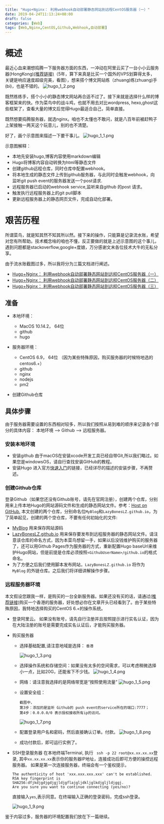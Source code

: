 ```yaml
---
title: "Hugo+Nginx： 利用webhook自动部署静态网站到远程CentOS服务器（一）"
date: 2019-04-24T11:13:24+08:00
draft: false
categories: [Web]
tags: [Web,Nginx,CentOS,Github,Webhook,自动部署]
---
```


# 概述
最近心血来潮想捣腾一下服务器方面的东西，一冲动在阿里云买了一台小小云服务器(HongKong)[(推荐链接)](https://promotion.aliyun.com/ntms/yunparter/invite.html?userCode=lpl70fmt)（5年，算下来真是比买一个国外的VPS划算得太多，关键是响应速度超级完美，看图），想来搭个博文网站练（zhuang)练(zhuang)手(bi)，也是不错的。
            ![hugo_1_2.png](https://upload-images.jianshu.io/upload_images/6174818-1d32ece02cdd0295.png?imageMogr2/auto-orient/strip%7CimageView2/2/w/1240)

既然练练手，搭个小小的静态博文网站再合适不过了。接下来就是选择什么样的博客框架来的快。作为菜鸟中的战斗鸡，也就不用去对比wordpress, hexo,ghost这些框架了，查看大量的博文后觉得Hugo最适合自己，简单直接。

既然想要捣腾服务器，就选nginx。咱也不太懂也不敢问，就是八百年前被赶鸭子上架接触一两天这个玩意儿，别的也不清楚。

好了，画个示意图来描述一下要干事儿。
![hugo_1_1.png](https://upload-images.jianshu.io/upload_images/6174818-833befed68fd3ff4.png?imageMogr2/auto-orient/strip%7CimageView2/2/w/1240)

示意图解释：

* 本地先安装hugo,博客内容使用markdown编辑
* Hugo将博客内容自动转换为html等静态文件
* 创建github远程仓库，同时仓库中配置webhook。
* 将本地生成的静态文件上传到github服务器，与此同时会触发webhook，向监听git push event的服务器发送一个post请求.
* 远程服务器已启动的webhook service,监听来自github 的post 请求。
* 触发执行远程服务器上的git pull脚本
* 更新远程服务器上的静态网页文件，完成自动化部署。

# 艰苦历程
所谓菜鸟，就是知其然不知其所以然。接下来的操作，只能算是记录流水账，希望对您有所帮助。技术概念啥的咱也不懂，反正要做的就是上述示意图的这个事儿，遇到问题都是stackoverflow,google+度娘，万分感谢文末各位技术大牛的无私分享。

由于流水账截图过多，所以我将分为三篇文档进行阐述。

* [Hugo+Nginx： 利用webhook自动部署静态网站到远程CentOS服务器（一）]()
* [Hugo+Nginx： 利用webhook自动部署静态网站到远程CentOS服务器（二）]()
* [Hugo+Nginx： 利用webhook自动部署静态网站到远程CentOS服务器（三）]()

## 准备
* 本地环境：
     * MacOS 10.14.2， 64位
     * github 
     * hugo
     
*  服务器环境：
     * CentOS 6.9， 64位 （因为某些特殊原因，购买服务器的时候特地选的centos6.+）
     * github
     * nginx
     * nodejs
     * pm2
* 创建Github仓库

## 具体步骤
由于服务器需要设置的东西相对较多，所以我们按照从易到难的顺序来记录各个部分的具体内容：
本地环境 --> Github --> 远程服务器。

### 安装本地环境
* 安装github
由于macOS在安装xcode开发工具已经自带Git,所以我们略过。如果您是windowsOS，请自行查找安装GitHub的教程。
* 安装Hugo
进入官方[快速入门](https://gohugo.io/getting-started/quick-start/)的链接，已经详尽的描述的安装步骤，不再赘述。

### 创建Github仓库
登录Github（如果您还没有Github账号，请先在官网注册），创建两个仓库，分别用来上传本地Hugo的网站源码文件和生成的静态网站文件。参考：[Host on GitHub.](https://gohugo.io/hosting-and-deployment/hosting-on-github/)
本文创建的两个仓库，分别命名位`MyBlog`和`LazyBonesLZ.github.io`，为了简单起见，创建的两个空仓库，不要有任何初始化的文件:

* [MyBlog](https://github.com/LazyBonesLZ/MyBlog.git)
    用来保存网站源码
* [LazyBonesLZ.github.io](https://github.com/LazyBonesLZ/LazyBonesLZ.github.io.git)
    用来保存要发布到远程服务器的静态网站文件。请注意该仓库的命名方式，因为本菜鸟想留一手，如果以后没钱维护购买的服务器了，还可以用Github Pages作为服务器的方式，重新配置Hugo baseUrl来维护Hugo网站，但是前提是仓库必须按照`<GithubUserName>/github.io`的格式命名。
* 为了方便之后我们使用脚本发布网站，`LazyBonesLZ.github.io` 将作为  `MyBlog` 的外链仓库。之后我们将详细讲解操作步骤。

### 远程服务器环境
本文假设您跟我一样，是购买的一台全新服务器。如果还没有买的话，请通过[(推荐链接)](https://promotion.aliyun.com/ntms/yunparter/invite.html?userCode=lpl70fmt)购买一个香港的服务器，好处想必你在文章开头已经看到了。由于某些特殊原因，我特地选择购买的CentOS 6.+的操作系统。

* 登录阿里云。
如果没有账号，请先自行注册并且按照提示进行实名认证，因为在大陆注册的账号是需要完成实名认证后，才能购买服务器。
* 购买服务器
    * 选择基础配置,请注意地域是选择： `香港`

      ![hugo_1_3.png](https://upload-images.jianshu.io/upload_images/6174818-d314ffd86d358ae9.png?imageMogr2/auto-orient/strip%7CimageView2/2/w/1240)
    * 选择操作系统和存储空间：如果没有太多的空间需求，可以考虑稍微选择小一点，比如20G，还能省下不少钱。
    ![hugo_1_4.png](https://upload-images.jianshu.io/upload_images/6174818-e7dbd4e6bc1c539c.png?imageMogr2/auto-orient/strip%7CimageView2/2/w/1240)
    * 网络：请注意我选择的是网络带宽是“按照使用流量”
    ![hugo_1_5.png](https://upload-images.jianshu.io/upload_images/6174818-34848e5ef26233fd.png?imageMogr2/auto-orient/strip%7CimageView2/2/w/1240)
    * 设置安全组：

      ```
      截图中，
      第3步：添加的是监听 Github的 push event的service所在的端口:7777；
      第4步：0.0.0.0/0 表示授权接收所有ip的访问。
      ```
      ![hugo_1_7.png](https://upload-images.jianshu.io/upload_images/6174818-ec87daab9b684e38.png?imageMogr2/auto-orient/strip%7CimageView2/2/w/1240)
    * 配置登录用户名和密码，然后直接确认订单。付款。
      ![hugo_1_8.png](https://upload-images.jianshu.io/upload_images/6174818-4cd81512371e8eb6.png?imageMogr2/auto-orient/strip%7CimageView2/2/w/1240)
    * 成功付款后，即可运行实例了。

* SSH登录服务器
在本地终端Terminal, 执行 ` ssh -p 22 root@xx.xx.xx.xx`登录, 其中`xx.xx.xx.xx`表示你的服务器IP地址，连接成功后即可方便的操控远程服务器。
如果是第一次连接服务器，终端会有一个鉴权提示，

  ```
  The authenticity of host 'xxx.xxx.xxx.xxx' can't be established.
  RSA key fingerprint is SHA256:dfjkdjgdjgdjgjldjgflajgljdkljglkdjgljldjggj.
  Are you sure you want to continue connecting (yes/no)?
  ```
   直接输入`yes`,表示同意。在终端输入正确的登录密码，完成ssh登录。

     ![hugo_1_9.png](https://upload-images.jianshu.io/upload_images/6174818-4b7762a66fd98c37.png?imageMogr2/auto-orient/strip%7CimageView2/2/w/1240)

鉴于内容过多，服务器的环境配置我们放在下一篇继续。
